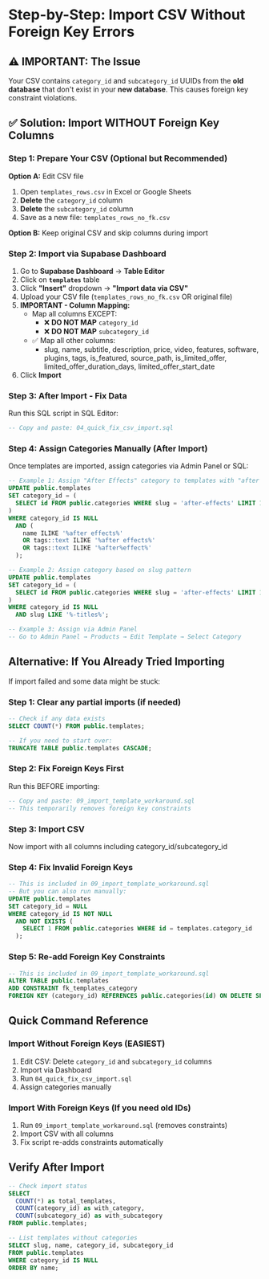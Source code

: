 # Step-by-Step: Import CSV Without Foreign Key Errors

## ⚠️ IMPORTANT: The Issue

Your CSV contains `category_id` and `subcategory_id` UUIDs from the **old database** that don't exist in your **new database**. This causes foreign key constraint violations.

## ✅ Solution: Import WITHOUT Foreign Key Columns

### Step 1: Prepare Your CSV (Optional but Recommended)

**Option A:** Edit CSV file
1. Open `templates_rows.csv` in Excel or Google Sheets
2. **Delete** the `category_id` column
3. **Delete** the `subcategory_id` column
4. Save as a new file: `templates_rows_no_fk.csv`

**Option B:** Keep original CSV and skip columns during import

### Step 2: Import via Supabase Dashboard

1. Go to **Supabase Dashboard** → **Table Editor**
2. Click on **`templates`** table
3. Click **"Insert"** dropdown → **"Import data via CSV"**
4. Upload your CSV file (`templates_rows_no_fk.csv` OR original file)
5. **IMPORTANT - Column Mapping:**
   - Map all columns EXCEPT:
     - ❌ **DO NOT MAP** `category_id`
     - ❌ **DO NOT MAP** `subcategory_id`
   - ✅ Map all other columns:
     - slug, name, subtitle, description, price, video, features, software, plugins, tags, is_featured, source_path, is_limited_offer, limited_offer_duration_days, limited_offer_start_date
6. Click **Import**

### Step 3: After Import - Fix Data

Run this SQL script in SQL Editor:
```sql
-- Copy and paste: 04_quick_fix_csv_import.sql
```

### Step 4: Assign Categories Manually (After Import)

Once templates are imported, assign categories via Admin Panel or SQL:

```sql
-- Example 1: Assign "After Effects" category to templates with "after effects" in name/tags
UPDATE public.templates 
SET category_id = (
  SELECT id FROM public.categories WHERE slug = 'after-effects' LIMIT 1
)
WHERE category_id IS NULL 
  AND (
    name ILIKE '%after effects%' 
    OR tags::text ILIKE '%after effects%'
    OR tags::text ILIKE '%after%effect%'
  );

-- Example 2: Assign category based on slug pattern
UPDATE public.templates 
SET category_id = (
  SELECT id FROM public.categories WHERE slug = 'after-effects' LIMIT 1
)
WHERE category_id IS NULL 
  AND slug LIKE '%-titles%';

-- Example 3: Assign via Admin Panel
-- Go to Admin Panel → Products → Edit Template → Select Category
```

## Alternative: If You Already Tried Importing

If import failed and some data might be stuck:

### Step 1: Clear any partial imports (if needed)

```sql
-- Check if any data exists
SELECT COUNT(*) FROM public.templates;

-- If you need to start over:
TRUNCATE TABLE public.templates CASCADE;
```

### Step 2: Fix Foreign Keys First

Run this BEFORE importing:
```sql
-- Copy and paste: 09_import_template_workaround.sql
-- This temporarily removes foreign key constraints
```

### Step 3: Import CSV

Now import with all columns including category_id/subcategory_id

### Step 4: Fix Invalid Foreign Keys

```sql
-- This is included in 09_import_template_workaround.sql
-- But you can also run manually:
UPDATE public.templates 
SET category_id = NULL 
WHERE category_id IS NOT NULL 
  AND NOT EXISTS (
    SELECT 1 FROM public.categories WHERE id = templates.category_id
  );
```

### Step 5: Re-add Foreign Key Constraints

```sql
-- This is included in 09_import_template_workaround.sql
ALTER TABLE public.templates 
ADD CONSTRAINT fk_templates_category 
FOREIGN KEY (category_id) REFERENCES public.categories(id) ON DELETE SET NULL;
```

## Quick Command Reference

### Import Without Foreign Keys (EASIEST)
1. Edit CSV: Delete `category_id` and `subcategory_id` columns
2. Import via Dashboard
3. Run `04_quick_fix_csv_import.sql`
4. Assign categories manually

### Import With Foreign Keys (If you need old IDs)
1. Run `09_import_template_workaround.sql` (removes constraints)
2. Import CSV with all columns
3. Fix script re-adds constraints automatically

## Verify After Import

```sql
-- Check import status
SELECT 
  COUNT(*) as total_templates,
  COUNT(category_id) as with_category,
  COUNT(subcategory_id) as with_subcategory
FROM public.templates;

-- List templates without categories
SELECT slug, name, category_id, subcategory_id
FROM public.templates
WHERE category_id IS NULL
ORDER BY name;
```

